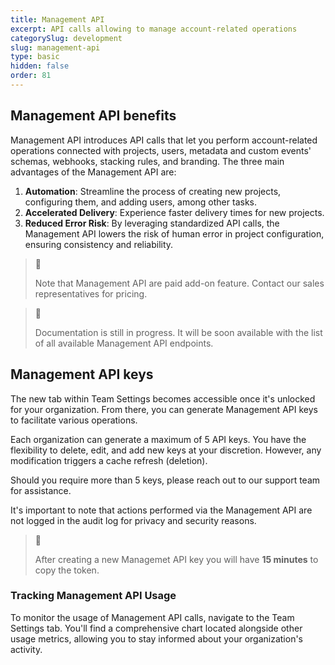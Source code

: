 ```yaml
---
title: Management API
excerpt: API calls allowing to manage account-related operations
categorySlug: development
slug: management-api
type: basic
hidden: false
order: 81
---
```


## Management API benefits

Management API introduces API calls that let you perform account-related operations connected with projects, users, metadata and custom events' schemas, webhooks, stacking rules, and branding. The three main advantages of the Management API are:

1. **Automation**: Streamline the process of creating new projects, configuring them, and adding users, among other tasks.
2. **Accelerated Delivery**: Experience faster delivery times for new projects.
3. **Reduced Error Risk**: By leveraging standardized API calls, the Management API lowers the risk of human error in project configuration, ensuring consistency and reliability.

> 📘
>
> Note that Management API are paid add-on feature. Contact our sales representatives for pricing.

> 📘
>
> Documentation is still in progress. It will be soon available with the list of all available Management API endpoints.

## Management API keys

The new tab within Team Settings becomes accessible once it's unlocked for your organization. From there, you can generate Management API keys to facilitate various operations.

Each organization can generate a maximum of 5 API keys. You have the flexibility to delete, edit, and add new keys at your discretion. However, any modification triggers a cache refresh (deletion).

Should you require more than 5 keys, please reach out to our support team for assistance.

It's important to note that actions performed via the Management API are not logged in the audit log for privacy and security reasons.

> 🚧
>
> After creating a new Managemet API key you will have **15 minutes** to copy the token.

### Tracking Management API Usage

To monitor the usage of Management API calls, navigate to the Team Settings tab. You'll find a comprehensive chart located alongside other usage metrics, allowing you to stay informed about your organization's activity.